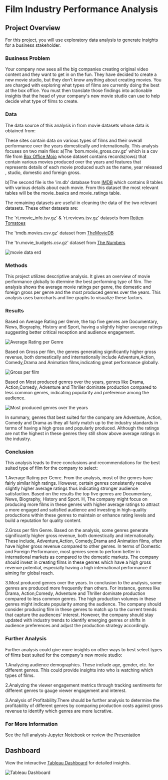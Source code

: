 # Film Industry Performance Analysis
## Project Overview

For this project, you will use exploratory data analysis to generate insights for a business stakeholder.

### Business Problem

Your company now sees all the big companies creating original video content and they want to get in on the fun. They have decided to create a new movie studio, but they don’t know anything about creating movies. You are charged with exploring what types of films are currently doing the best at the box office. You must then translate those findings into actionable insights that the head of your company's new movie studio can use to help decide what type of films to create.

### Data

The data source of this analysis in from movie datasets whose data is obtained from:

These sites contain data on various types of films and their overall performance over the years domestically and internationally. This analysis focuses on two main files:
a)The 'bom.movie_gross.csv.gz' which is a csv file from [Box Office Mojo](https://www.boxofficemojo.com/) whose dataset contains records(rows) that contain various movies produced over the years and features that represents details of each movie produced such as the name, year released , studio, domestic and foreign gross.

b)The second file is the 'im.db' database from [IMDB](https://www.imdb.com/) which contains 8 tables with various details about each movie. From this dataset the most relevant tables will be the movie_basics and movie_ratings table.

The remaining datasets are useful in cleaning the data of the two relevant datasets. These other datasets are:

The 'rt.movie_info.tsv.gz' & 'rt.reviews.tsv.gz' datasets from [Rotten Tomatoes](https://www.rottentomatoes.com/) 

The 'tmdb.movies.csv.gz' dataset from [TheMovieDB](https://www.themoviedb.org/)

The 'tn.movie_budgets.csv.gz' dataset from [The Numbers](https://www.the-numbers.com/)


![movie data erd](https://raw.githubusercontent.com/learn-co-curriculum/dsc-phase-2-project-v3/main/movie_data_erd.jpeg)

### Methods

This project utilizes descriptive analysis. It gives an overview of movie performance globally to dtermine the best performing type of film. The analysis shows the average movie ratings per genre, the domestic and foreign gross per genre and the most produced genres over the years. This analysis uses barccharts and line graphs to visualize these factors.


### Results

Based on Average Rating per Genre, the top five genres are Documentary, News, Biography, History and Sport, having a slightly higher average ratings suggesting better critical reception and audience engagement.

![Average Rating per Genre](Images/Average_rating_Genre.png)

Based on Gross per film, the genres generating significantly higher gross revenue, both domestically and internationally include Adventure,Action, Comedy,Drama and Animation films,indicating great performance globally.

![Gross per film](Images/Gross_per_Genre.png)

Based on Most produced genres over the years, genres like Drama, Action,Comedy, Adventure and Thriller dominate production compared to less common genres, indicating popularity and preference among the audience.

![Most produced genres over the years](Images/Most_produced_yearly.png)

In summary, genres that best suited for the company are Adventure, Action, Comedy and Drama as they all fairly match up to the industry standards in terms of having a high gross and popularly produced. Although the ratings are not the highest in these genres they still show above average ratings in the industry.

### Conclusion
This analysis leads to three conclusions and recommendations for the best suited type of film for the company to select:

1.Average Rating per Genre. From the analysis, most of the genres have fairly similar high ratings. However, certain genres consistently receive slightly higher average ratings thus indicating stronger audience satisfaction. Based on the results the top five genres are Documentary, News, Biography, History and Sport. H, The company might focus on producing more films in these genres with higher average ratings to attract a more engaged and satisfied audience and investing in high-quality productions within these genres to maintain or enhance rating levels and build a reputation for quality content.

2.Gross per film Genre. Based on the analysis, some genres generate significantly higher gross revenue, both domestically and internationally. These include, Adventure,Action, Comedy,Drama and Animation films, often have higher gross revenue compared to other genres. In terms of Domestic and Foreign Performance, most genres seem to perform better in international markets as compared to the domestic markets. The company should invest in creating films in these genres which have a high gross revenue potential, especially having a high international performance if aiming for global reach.

3.Most produced genres over the years. In conclusion to the analysis, some genres are produced more frequently than others. For instance, genres like Drama, Action,Comedy, Adventure and Thriller dominate production compared to less common genres. The high production volumes in these genres might indicate popularity among the audience. The company should consider producing film in these genres to match up to the current trends that capture the audiences' interest. However, the company should stay updated with industry trends to identify emerging genres or shifts in audience preferences and adjust the production strategy accordingly.


### Further Analysis

Further analysis could give more insights on other ways to best select types of films best suited for the company's new movie studio:

1.Analyzing audience demographics. These include age, gender, etc. for different genres. This could provide insights into who is watching which types of films.

2.Analyzing the viewer engagement metrics through tracking sentiments for different genres to gauge viewer engagement and interest.

3.Analysis of Profitability.There should be further analysis to determine the profitability of different genres by comparing production costs against gross revenue to identify which genres are more lucrative.

### For More Information

See the full analysis [Jupyter Notebook](Film_Performance_Analysis.ipynb)  or review the  [Presentation](Film_Data_Analaysis_Presentation.pdf)

## Dashboard

View the interactive [Tableau Dashboard](https://public.tableau.com/app/profile/maureen.wambugu/viz/Film_Analysis_Dashboard/FilmAnalysisDashboard?publish=yes) for detailed insights.

![Tableau Dashboard](Images/Film_Analysis_Dashboard.png)